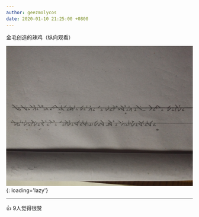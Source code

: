 ```yaml
---
author: geezmolycos
date: 2020-01-10 21:25:00 +0800
---
```


金毛创造的辣鸡（纵向观看）

![](/images/qq-zone/2020-01-10-writing.jpg){: loading='lazy'}

---
👍 9人觉得很赞
